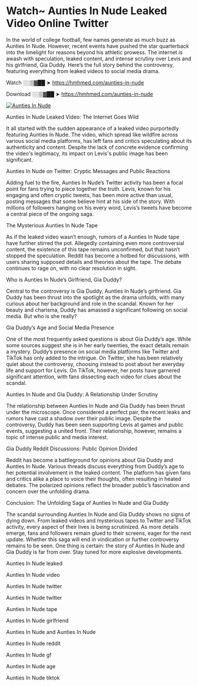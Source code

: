 # Watch~ Aunties In Nude Leaked Video Online Twitter

In the world of college football, few names generate as much buzz as Aunties In Nude. However, recent events have pushed the star quarterback into the limelight for reasons beyond his athletic prowess. The internet is awash with speculation, leaked content, and intense scrutiny over Levis and his girlfriend, Gia Duddy. Here’s the full story behind the controversy, featuring everything from leaked videos to social media drama.

Watch ░░▒▓██ ➤ https://hmhmed.com/aunties-in-nude

Download ░░▒▓██ ➤ https://hmhmed.com/aunties-in-nude

[![Aunties In Nude](https://i.imgur.com/dJHk4Zq.gif)](https://hmhmed.com/aunties-in-nude)

Aunties In Nude Leaked Video: The Internet Goes Wild

It all started with the sudden appearance of a leaked video purportedly featuring Aunties In Nude. The video, which spread like wildfire across various social media platforms, has left fans and critics speculating about its authenticity and content. Despite the lack of concrete evidence confirming the video's legitimacy, its impact on Levis's public image has been significant.

Aunties In Nude on Twitter: Cryptic Messages and Public Reactions

Adding fuel to the fire, Aunties In Nude’s Twitter activity has been a focal point for fans trying to piece together the truth. Levis, known for his engaging and often cryptic tweets, has been more active than usual, posting messages that some believe hint at his side of the story. With millions of followers hanging on his every word, Levis’s tweets have become a central piece of the ongoing saga.

The Mysterious Aunties In Nude Tape

As if the leaked video wasn’t enough, rumors of a Aunties In Nude tape have further stirred the pot. Allegedly containing even more controversial content, the existence of this tape remains unconfirmed, but that hasn’t stopped the speculation. Reddit has become a hotbed for discussions, with users sharing supposed details and theories about the tape. The debate continues to rage on, with no clear resolution in sight.

Who is Aunties In Nude’s Girlfriend, Gia Duddy?

Central to the controversy is Gia Duddy, Aunties In Nude’s girlfriend. Gia Duddy has been thrust into the spotlight as the drama unfolds, with many curious about her background and role in the scandal. Known for her beauty and charisma, Duddy has amassed a significant following on social media. But who is she really?

Gia Duddy’s Age and Social Media Presence

One of the most frequently asked questions is about Gia Duddy’s age. While some sources suggest she is in her early twenties, the exact details remain a mystery. Duddy’s presence on social media platforms like Twitter and TikTok has only added to the intrigue. On Twitter, she has been relatively quiet about the controversy, choosing instead to post about her everyday life and support for Levis. On TikTok, however, her posts have garnered significant attention, with fans dissecting each video for clues about the scandal.

Aunties In Nude and Gia Duddy: A Relationship Under Scrutiny

The relationship between Aunties In Nude and Gia Duddy has been thrust under the microscope. Once considered a perfect pair, the recent leaks and rumors have cast a shadow over their public image. Despite the controversy, Duddy has been seen supporting Levis at games and public events, suggesting a united front. Their relationship, however, remains a topic of intense public and media interest.

Gia Duddy Reddit Discussions: Public Opinion Divided

Reddit has become a battleground for opinions about Gia Duddy and Aunties In Nude. Various threads discuss everything from Duddy’s age to her potential involvement in the leaked content. The platform has given fans and critics alike a place to voice their thoughts, often resulting in heated debates. The polarized opinions reflect the broader public’s fascination and concern over the unfolding drama.

Conclusion: The Unfolding Saga of Aunties In Nude and Gia Duddy

The scandal surrounding Aunties In Nude and Gia Duddy shows no signs of dying down. From leaked videos and mysterious tapes to Twitter and TikTok activity, every aspect of their lives is being scrutinized. As more details emerge, fans and followers remain glued to their screens, eager for the next update. Whether this saga will end in vindication or further controversy remains to be seen. One thing is certain: the story of Aunties In Nude and Gia Duddy is far from over. Stay tuned for more explosive developments.

Aunties In Nude leaked

Aunties In Nude video

Aunties In Nude twitter

Aunties In Nude twitter

Aunties In Nude tape

Aunties In Nude girlfriend

Aunties In Nude and Aunties In Nude

Aunties In Nude reddit

Aunties In Nude gf

Aunties In Nude age

Aunties In Nude tiktok